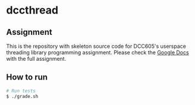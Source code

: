 # dccthread

## Assignment

This is the repository with skeleton source code for DCC605's
userspace threading library programming assignment.  Please check
the [Google Docs][1] with the full assignment.

 [1]: https://docs.google.com/document/d/1kxpc6tS2NrmshUJPpY2xp7LXjRkCbPozounOQ5cfCwU/edit#


## How to run

```bash
# Run tests
$ ./grade.sh
```